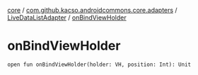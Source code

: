 [core](../../index.md) / [com.github.kacso.androidcommons.core.adapters](../index.md) / [LiveDataListAdapter](index.md) / [onBindViewHolder](.)

# onBindViewHolder

`open fun onBindViewHolder(holder: VH, position: Int): Unit`